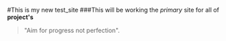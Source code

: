 #This is my new test_site
###This will be working the _primary_ site for all of **project's**
> "Aim for progress not perfection".
